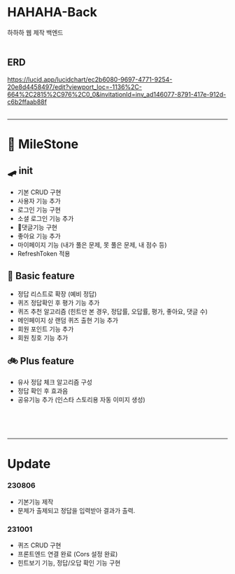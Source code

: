 # HAHAHA-Back
하하하 웹 제작 백엔드
<br><br>

## ERD
https://lucid.app/lucidchart/ec2b6080-9697-4771-9254-20e8d4458497/edit?viewport_loc=-1136%2C-664%2C2815%2C976%2C0_0&invitationId=inv_ad146077-8791-417e-912d-c6b2ffaab88f
<br><br>

---
# 🏁 MileStone

## 🛹 init
- 기본 CRUD 구현
- 사용자 기능 추가
- 로그인 기능 구현
- 소셜 로그인 기능 추가
- 🚩댓글기능 구현
- 좋아요 기능 추가
- 마이페이지 기능 (내가 풀은 문제, 못 풀은 문제, 내 점수 등)
- RefreshToken 적용


## 🛴 Basic feature
- 정답 리스트로 확장 (예비 정답)
- 퀴즈 정답확인 후 평가 기능 추가
- 퀴즈 추천 알고리즘 (힌트만 본 경우, 정답률, 오답률, 평가, 좋아요, 댓글 수)
- 메인페이지 상 랜덤 퀴즈 출현 기능 추가
- 회원 포인트 기능 추가
- 회원 칭호 기능 추가



## 🚲 Plus feature
- 유사 정답 체크 알고리즘 구성
- 정답 확인 후 효과음
- 공유기능 추가 (인스타 스토리용 자동 이미지 생성)



<br><br><br>

---
# Update

### 230806
- 기본기능 제작
- 문제가 출제되고 정답을 입력받아 결과가 출력.


### 231001
- 퀴즈 CRUD 구현
- 프론트엔드 연결 완료 (Cors 설정 완료)
- 힌트보기 기능, 정답/오답 확인 기능 구현
